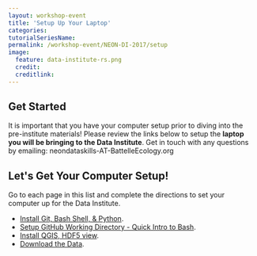 ```yaml
---
layout: workshop-event
title: 'Setup Up Your Laptop'
categories:
tutorialSeriesName: 
permalink: /workshop-event/NEON-DI-2017/setup
image:
  feature: data-institute-rs.png
  credit: 
  creditlink: 
---
```


## Get Started

It is important that you have your computer setup prior to diving into the 
pre-institute materials!
Please review the links below to setup the **laptop you will be bringing to the 
Data Institute**. Get in touch with any questions by emailing: 
neondataskills-AT-BattelleEcology.org


## Let's Get Your Computer Setup!

Go to each page in this list and complete the directions to set your computer up 
for the Data Institute. 

* <a href="{{ site.baseurl }}/setup/setup-git-bash-Python">Install Git, Bash Shell, & Python</a>.
* <a href="{{ site.baseurl }}/setup/bash-setup-git"> Setup GitHub Working Directory - Quick Intro to Bash</a>.
* <a href="{{ site.baseurl }}/setup/setup-qgis-h5view">Install QGIS, HDF5 view</a>.
* <a href="{{ site.baseurl }}/setup/download-data-DI17">Download the Data</a>.


